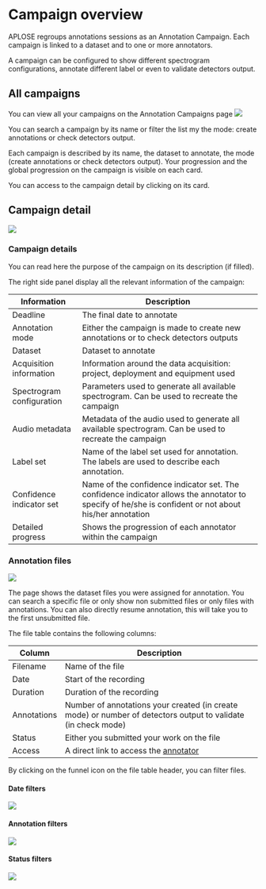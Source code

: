 # Campaign overview

APLOSE regroups annotations sessions as an Annotation Campaign.
Each campaign is linked to a dataset and to one or more annotators.

A campaign can be configured to show different spectrogram configurations, annotate different label or even to validate
detectors output.

## All campaigns

You can view all your campaigns on the Annotation Campaigns page
![](/campaigns/all-campaigns_user.png)

You can search a campaign by its name or filter the list my the mode: create annotations or check detectors output.

Each campaign is described by its name, the dataset to annotate, the mode (create annotations or check detectors
output).
Your progression and the global progression on the campaign is visible on each card.

You can access to the campaign detail by clicking on its card.

## Campaign detail

![](/campaigns/campaign-detail.png)

### Campaign details

You can read here the purpose of the campaign on its description (if filled).

The right side panel display all the relevant information of the campaign:

| Information               | Description                                                                                                                                           |
|---------------------------|-------------------------------------------------------------------------------------------------------------------------------------------------------|
| Deadline                  | The final date to annotate                                                                                                                            |
| Annotation mode           | Either the campaign is made to create new annotations or to check detectors outputs                                                                   |
| Dataset                   | Dataset to annotate                                                                                                                                   |
| Acquisition information   | Information around the data acquisition: project, deployment and equipment used                                                                       |
| Spectrogram configuration | Parameters used to generate all available spectrogram. Can be used to recreate the campaign                                                           |
| Audio metadata            | Metadata of the audio used to generate all available spectrogram. Can be used to recreate the campaign                                                |
| Label set                 | Name of the label set used for annotation. The labels are used to describe each annotation.                                                           |
| Confidence indicator set  | Name of the confidence indicator set. The confidence indicator allows the annotator to specify of he/she is confident or not about his/her annotation |
| Detailed progress         | Shows the progression of each annotator within the campaign                                                                                           |

### Annotation files

![](/campaigns/phase-detail.png)

The page shows the dataset files you were assigned for annotation. You can search a specific file or only show non
submitted files or only files with annotations.
You can also directly resume annotation, this will take you to the first unsubmitted file.

The file table contains the following columns:

| Column      | Description                                                                                                   |
|-------------|---------------------------------------------------------------------------------------------------------------|
| Filename    | Name of the file                                                                                              |
| Date        | Start of the recording                                                                                        |
| Duration    | Duration of the recording                                                                                     |
| Annotations | Number of annotations your created (in create mode) or number of detectors output to validate (in check mode) |
| Status      | Either you submitted your work on the file                                                                    |
| Access      | A direct link to access the [annotator](./annotator)                                                          |

By clicking on the funnel icon on the file table header, you can filter files.

#### Date filters

![](/campaigns/date-filters.png)

#### Annotation filters

![](/campaigns/annotations-filters.png)

#### Status filters

![](/campaigns/status-filters.png)
